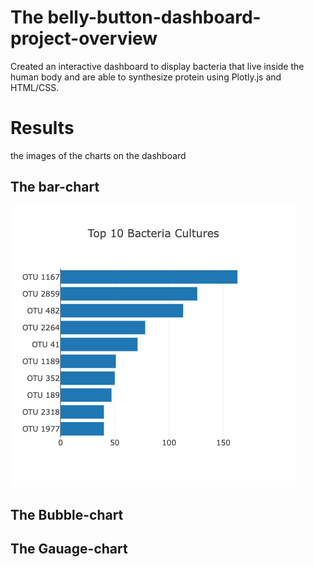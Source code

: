 # The belly-button-dashboard-project-overview
 Created an interactive dashboard to display bacteria that live inside the human body and are able to synthesize protein using Plotly.js and HTML/CSS.

# Results
the images of the charts on the dashboard

## The bar-chart 
![head-pic](https://github.com/TahaniSury/Plotly-deploy/blob/main/images/bar-chart.png)

## The Bubble-chart


## The Gauage-chart
